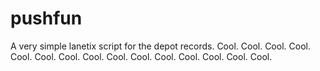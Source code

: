 # pushfun

A very simple lanetix script for the depot records.
 Cool.
 Cool.
 Cool.
 Cool.
 Cool.
 Cool.
 Cool.
 Cool.
 Cool.
 Cool.
 Cool.
 Cool.
 Cool.
 Cool.
 Cool.
